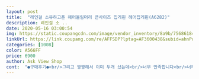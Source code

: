 ```yaml
---
layout: post 
title:  "레인걸 소유하고픈 헤어올림머리 큰사이즈 집게핀 헤어집게핀(A6282)" 
description: 레인걸 소 ..
date: 2020-05-16 03:00:54 
img: https://static.coupangcdn.com/image/vendor_inventory/8a9b/75686184257c0cb92f2e696fb29959cfe230cacf5958258369eaa27683a6.jpg 
linkUrl: https://link.coupang.com/re/AFFSDP?lptag=AF3600438&subid=ahnPublicAsk&pageKey=1157678111&itemId=2133684309&vendorItemId=70132181425&traceid=V0-113-4162c630634f3973 
categories: [1008] 
color: A566FF 
price: 6900 
author: Ask View Shop 
cont:  "●구매후기●<br/>그리고 짱짱해서 이미 두개 샀는데<br/>너무 만족합니다<br/>너무 잘쓰고 잇어요<br/>더 사고싶은 충동을 불러옵니다 ㅎㅎ<br/>또 구매하고 싶어요<br/>머리가 너무 길어서 머리끈으로는 올림머리를 해도 자꾸 흘러내리고<br/>머리숱이 적은편도 아닌데 쉽게 할수있네요<br/>불편해서 구매해봤어요.<br/> 사실 집게핀 처음 써보는데 너무 좋네요!<br/>여직것 집게 핀을 사서 해보구 햇지만<br/>와... <br/>... <br/>.<br/>헤어 길이가 어깨에 닿아서 보던중에 골랐어요<br/>이집게핀 넘무 조으네요<br/>전혀 흘러내림 없고 튼튼하고 제가 머리숱이 많은 편인데도 다 잘 잡혀요 추천합니다!<br/>집기도 편하고 디자인도 세련됫고<br/>켈로이드 피부라 메탈은 못해서 요런 플라스틱 좋아합니다<br/>" 
---
```

